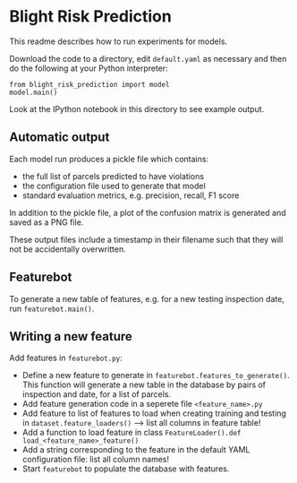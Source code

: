 # Blight Risk Prediction

This readme describes how to run experiments for models. 

Download the code to a directory, edit `default.yaml` as necessary and then do the following at your Python interpreter:


```
from blight_risk_prediction import model
model.main()
```

Look at the IPython notebook in this directory to see example output. 

## Automatic output

Each model run produces a pickle file which contains:

* the full list of parcels predicted to have violations
* the configuration file used to generate that model
* standard evaluation metrics, e.g. precision, recall, F1 score

In addition to the pickle file, a plot of the confusion matrix is generated and saved as a PNG file. 

These output files include a timestamp in their filename such that they will not be accidentally overwritten. 

## Featurebot

To generate a new table of features, e.g. for a new  testing inspection date, run `featurebot.main()`. 

## Writing a new feature

Add features in `featurebot.py`:

*  Define a new feature to generate in `featurebot.features_to_generate()`. This function will generate a new table in the database by pairs of inspection and date, for a list of parcels.
*  Add feature generation code in a seperete file `<feature_name>.py`
*  Add feature to list of features to load when creating training and testing in `dataset.feature_loaders()` --> list all columns in feature table!
*  Add a function to load feature in class `FeatureLoader().def load_<feature_name>_feature()`
*  Add a string corresponding to the feature in the default YAML configuration file: list all column names!
*  Start `featurebot` to populate the database with features.
